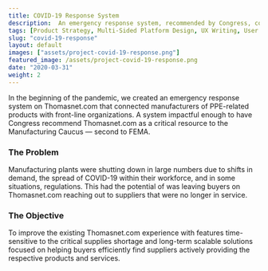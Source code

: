 ```yaml
---
title: COVID-19 Response System
description:  An emergency response system, recommended by Congress, connecting manufacturers of PPE with front-line organizations.
tags: [Product Strategy, Multi-Sided Platform Design, UX Writing, User Testing, A/B Testing, Visual Design, Front-End Development]
slug: "covid-19-response"
layout: default
images: ["assets/project-covid-19-response.png"]
featured_image: /assets/project-covid-19-response.png
date: "2020-03-31"
weight: 2
---
```


In the beginning of the pandemic, we created an emergency response system on Thomasnet.com that connected manufacturers of PPE-related products with front-line organizations. A system impactful enough to have Congress recommend Thomasnet.com as a critical resource to the Manufacturing Caucus — second to FEMA.

### The Problem

Manufacturing plants were shutting down in large numbers due to shifts in demand, the spread of COVID-19 within their workforce, and in some situations, regulations. This had the potential of was leaving buyers on Thomasnet.com reaching out to suppliers that were no longer in service.

### The Objective

To improve the existing Thomasnet.com experience with features time-sensitive to the critical supplies shortage and long-term scalable solutions focused on helping buyers efficiently find suppliers actively providing the respective products and services.